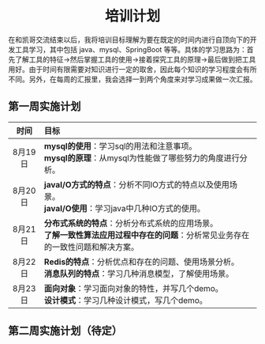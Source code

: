 # <center>培训计划<center/>

在和凯哥交流结束以后，我将培训目标理解为要在既定的时间内进行自顶向下的开发工具学习，其中包括 java、mysql、SpringBoot 等等。具体的学习思路为：首先了解工具的特征->然后掌握工具的使用->接着探究工具的原理->最后做到把工具用好。由于时间有限需要对知识进行一定的取舍，因此每个知识的学习程度会有所不同。另外，在每周的汇报里，我会选择一到两个角度来对学习成果做一次汇报。

## 第一周实施计划

|时间|目标|
|:-:|:-|
|8月19日|**mysql的使用**：学习sql的用法和注意事项。  <br>**mysql的原理**：从mysql为性能做了哪些努力的角度进行分析。|
|8月20日|**javaI/O方式的特点**：分析不同IO方式的特点以及使用场景。<br>**javaI/O使用**：学习java中几种IO方式的使用。|
|8月21日|**分布式系统的特点**：分析分布式系统的应用场景。<br>**了解一致性算法应用过程中存在的问题**：分析常见业务存在的一致性问题和解决方案。|
|8月22日|**Redis的特点**：分析优点和存在的问题、使用场景分析。<br>**消息队列的特点**：学习几种消息模型，了解使用场景。|
|8月23日|**面向对象**：学习面向对象的特性，并写几个demo。<br>**设计模式**：学习几种设计模式，写几个demo。|

## 第二周实施计划（待定）
